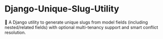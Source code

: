 # Django-Unique-Slug-Utility
🔗 A Django utility to generate unique slugs from model fields (including nested/related fields) with optional multi-tenancy support and smart conflict resolution.

